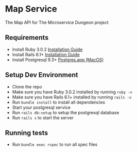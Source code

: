 # Map Service

The Map API for The Microservice Dungeon project

## Requirements

- Install Ruby 3.0.2 [Installation Guide](https://www.ruby-lang.org/de/documentation/installation/)
- Install Rails 6.1+ [Installation Guide](https://guides.rubyonrails.org/v5.0/getting_started.html#installing-rails)
- Install Postgresql 9.3+ [Postgres.app (MacOS)](https://postgresapp.com/)

## Setup Dev Environment

- Clone the repo
- Make sure you have Ruby 3.0.2 installed by running `ruby -v`
- Make sure you have Rails 6.1+ installed by running `rails -v`
- Run `bundle install` to install all dependencies
- Start your postgresql service
- Run `rails db:setup` to setup the postgresql database
- Run `rails s` to start the server

## Running tests

- Run `bundle exec rspec` to run all spec files
